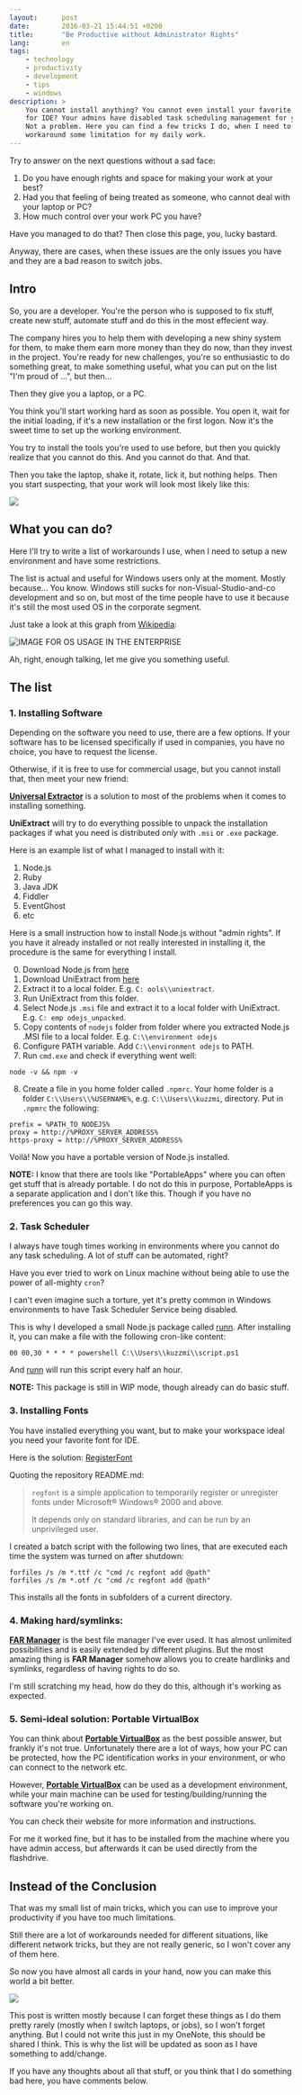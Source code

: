 ```yaml
---
layout:      post
date:        2016-03-21 15:44:51 +0200
title:       "Be Productive without Administrator Rights"
lang:        en
tags:
    - technology
    - productivity
    - development
    - tips
    - windows
description: >
    You cannot install anything? You cannot even install your favorite font
    for IDE? Your admins have disabled task scheduling management for you?
    Not a problem. Here you can find a few tricks I do, when I need to
    workaround some limitation for my daily work.
---
```

Try to answer on the next questions without a sad face:

1. Do you have enough rights and space for making your work at your best?
2. Had you that feeling of being treated as someone, who cannot deal with your laptop or PC?
3. How much control over your work PC you have?

Have you managed to do that? Then close this page, you, lucky bastard.

Anyway, there are cases, when these issues are the only issues you have and they are a bad reason to switch jobs.

## Intro

So, you are a developer. You're the person who is supposed to fix stuff, create new stuff, automate stuff and do this in the most effecient way.

The company hires you to help them with developing a new shiny system for them, to make them earn more money than they do now, than they invest in the project. You're ready for new challenges, you're so enthusiastic to do something great, to make something useful, what you can put on the list "I'm proud of ...", but then...

Then they give you a laptop, or a PC.

You think you'll start working hard as soon as possible. You open it, wait for the initial loading, if it's a new installation or the first logon. Now it's the sweet time to set up the working environment.

You try to install the tools you're used to use before, but then you quickly realize that you cannot do this. And you cannot do that. And that.

Then you take the laptop, shake it, rotate, lick it, but nothing helps. Then you start suspecting, that your work will look most likely like this:

![](https://media.giphy.com/media/fml0xetKPK1Ec/giphy.gif)

## What you can do?

Here I'll try to write a list of workarounds I use, when I need to setup a new environment and have some restrictions.

The list is actual and useful for Windows users only at the moment. Mostly because... You know. Windows still sucks for non-Visual-Studio-and-co development and so on, but most of the time people have to use it because it's still the most used OS in the corporate segment.

Just take a look at this graph from [Wikipedia](https://en.wikipedia.org/wiki/Usage_share_of_operating_systems):

![IMAGE FOR OS USAGE IN THE ENTERPRISE](https://upload.wikimedia.org/wikipedia/commons/8/81/Operatingsystem_market_share.svg)

Ah, right, enough talking, let me give you something useful.

## The list

### 1. Installing Software

Depending on the software you need to use, there are a few options. If your software has to be licensed specifically if used in companies, you have no choice, you have to request the license.

Otherwise, if it is free to use for commercial usage, but you cannot install that, then meet your new friend:

[**Universal Extractor**](http://legroom.net/software/uniextract) is a solution to most of the problems when it comes to installing something.

**UniExtract** will try to do everything possible to unpack the installation packages if what you need is distributed *only* with `.msi` or `.exe` package.

Here is an example list of what I managed to install with it:

1. Node.js
2. Ruby
3. Java JDK
4. Fiddler
5. EventGhost
6. etc

Here is a small instruction how to install Node.js without "admin rights". If you have it already installed or not really interested in installing it, the procedure is the same for everything I install.

0. Download Node.js from [here](https://nodejs.org/en/download/stable/)
1. Download UniExtract from [here](http://legroom.net/scripts/download.php?file=uniextract161_noinst)
2. Extract it to a local folder. E.g. `C: ools\\uniextract`.
3. Run UniExtract from this folder.
4. Select Node.js `.msi` file and extract it to a local folder with UniExtract. E.g. `C: emp
odejs_unpacked`.
5. Copy contents of `nodejs` folder from folder where you extracted Node.js .MSI file to a local folder. E.g. `C:\\environment
odejs`
6. Configure PATH variable. Add `C:\\environment
odejs` to PATH.
7. Run `cmd.exe` and check if everything went well:
```
node -v && npm -v
```
8. Create a file in you home folder called `.npmrc`. Your home folder is a folder `C:\\Users\\%USERNAME%`, e.g. `C:\\Users\\kuzzmi`, directory. Put in `.npmrc` the following:
```
prefix = %PATH_TO_NODEJS%
proxy = http://%PROXY_SERVER_ADDRESS%
https-proxy = http://%PROXY_SERVER_ADDRESS%
```

Voilà! Now you have a portable version of Node.js installed.

**NOTE:** I know that there are tools like "PortableApps" where you can often get stuff that is already portable. I do not do this in purpose, PortableApps is a separate application and I don't like this. Though if you have no preferences you can go this way.

### 2. Task Scheduler

I always have tough times working in environments where you cannot do any task scheduling. A lot of stuff can be automated, right?

Have you ever tried to work on Linux machine without being able to use the power of all-mighty `cron`?

I can't even imagine such a torture, yet it's pretty common in Windows environments to have Task Scheduler Service being disabled.

This is why I developed a small Node.js package called [runn](https://www.npmjs.com/package/runnjs). After installing it, you can make a file with the following cron-like content:

```
00 00,30 * * * * powershell C:\\Users\\kuzzmi\\script.ps1
```

And [runn](https://www.npmjs.com/package/runnjs) will run this script every half an hour.

**NOTE:** This package is still in WIP mode, though already can do basic stuff.

### 3. Installing Fonts

You have installed everything you want, but to make your workspace ideal you need your favorite font for IDE.

Here is the solution: [RegisterFont](https://github.com/dcpurton/regfont)

Quoting the repository README.md:

> `regfont` is a simple application to temporarily register or unregister fonts
> under Microsoft® Windows® 2000 and above.
>
> It depends only on standard libraries, and can be run by an unprivileged user.

I created a batch script with the following two lines, that are executed each time the system was turned on after shutdown:

```
forfiles /s /m *.ttf /c "cmd /c regfont add @path"
forfiles /s /m *.otf /c "cmd /c regfont add @path"
```

This installs all the fonts in subfolders of a current directory.

### 4. Making hard/symlinks:

[**FAR Manager**](http://www.farmanager.com/) is the best file manager I've ever used. It has almost unlimited possibilities and is easily extended by different plugins. But the most amazing thing is **FAR Manager** somehow allows you to create hardlinks and symlinks, regardless of having rights to do so.

I'm still scratching my head, how do they do this, although it's working as expected.

### 5. Semi-ideal solution: Portable VirtualBox

You can think about [**Portable VirtualBox**](http://www.vbox.me/) as the best possible answer, but frankly it's not true. Unfortunately there are a lot of ways, how your PC can be protected, how the PC identification works in your environment, or who can connect to the network etc.

However, [**Portable VirtualBox**](http://www.vbox.me/) can be used as a development environment, while your main machine can be used for testing/building/running the software you're working on.

You can check their website for more information and instructions.

For me it worked fine, but it has to be installed from the machine where you have admin access, but afterwards it can be used directly from the flashdrive.

## Instead of the Conclusion

That was my small list of main tricks, which you can use to improve your productivity if you have too much limitations.

Still there are a lot of workarounds needed for different situations, like different network tricks, but they are not really generic, so I won't cover any of them here.

So now you have almost all cards in your hand, now you can make this world a bit better.

![](http://i.imgur.com/P2Fptsu.gif)

This post is written mostly because I can forget these things as I do them pretty rarely (mostly when I switch laptops, or jobs), so I won't forget anything. But I could not write this just in my OneNote, this should be shared I think. This is why the list will be updated as soon as I have something to add/change.

If you have any thoughts about all that stuff, or you think that I do something bad here, you have comments below.
